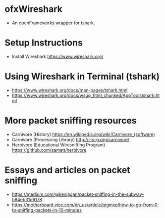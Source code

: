 # ofxWireshark
* An openFrameworks wrapper for tshark.

# Setup Instructions
* Install Wireshark https://www.wireshark.org/

# Using Wireshark in Terminal (tshark)
* https://www.wireshark.org/docs/man-pages/tshark.html
* https://www.wireshark.org/docs/wsug_html_chunked/AppToolstshark.html

# More packet sniffing resources
* Carnivore (History) https://en.wikipedia.org/wiki/Carnivore_(software)
* Carnivore (Processing Library) http://r-s-g.org/carnivore/
* Herbivore (Educational Wiresniffing Program) https://github.com/samatt/herbivore

# Essays and articles on packet sniffing
* https://medium.com/@kenjagan/packet-sniffing-in-the-subway-b84eb31d6178
* https://motherboard.vice.com/en_us/article/jpgmxp/how-to-go-from-0-to-sniffing-packets-in-10-minutes
